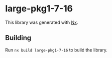 # large-pkg1-7-16

This library was generated with [Nx](https://nx.dev).

## Building

Run `nx build large-pkg1-7-16` to build the library.
